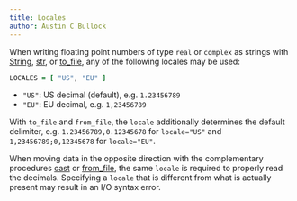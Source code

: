```yaml
---
title: Locales
author: Austin C Bullock
---
```


When writing floating point numbers of type `real` or `complex` as
strings with [String](../Ref/String.html), [str](../Ref/str.html), or
[to_file](../Ref/to_file.html), any of the following locales may be
used:

```fortran
LOCALES = [ "US", "EU" ]
```

* `"US"`: US decimal (default), e.g. `1.23456789`
* `"EU"`: EU decimal, e.g. `1,23456789`

With `to_file` and `from_file`, the `locale` additionally determines
the default delimiter, e.g. `1.23456789,0.12345678` for `locale="US"`
and `1,23456789;0,12345678` for `locale="EU"`.

When moving data in the opposite direction with the complementary
procedures [cast](../Ref/cast.html) or
[from_file](../Ref/from_file.html), the same `locale` is required to
properly read the decimals. Specifying a `locale` that is different
from what is actually present may result in an I/O syntax error.
